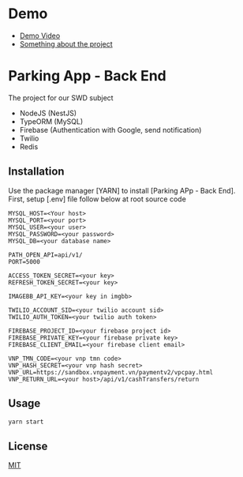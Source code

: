 # Demo
- [Demo Video](https://youtu.be/ayvu2b3eBoM)
- [Something about the project]()

# Parking App - Back End

The project for our SWD subject

- NodeJS (NestJS)
- TypeORM (MySQL)
- Firebase (Authentication with Google, send notification)
- Twilio
- Redis

## Installation

Use the package manager [YARN] to install [Parking APp - Back End].\
First, setup [.env] file follow below at root source code
```
MYSQL_HOST=<Your host>
MYSQL_PORT=<your port>
MYSQL_USER=<your user>
MYSQL_PASSWORD=<your password>
MYSQL_DB=<your database name>

PATH_OPEN_API=api/v1/
PORT=5000

ACCESS_TOKEN_SECRET=<your key>
REFRESH_TOKEN_SECRET=<your key>

IMAGEBB_API_KEY=<your key in imgbb>

TWILIO_ACCOUNT_SID=<your twilio account sid>
TWILIO_AUTH_TOKEN=<your twilio auth token>

FIREBASE_PROJECT_ID=<your firebase project id>
FIREBASE_PRIVATE_KEY=<your firebase private key>
FIREBASE_CLIENT_EMAIL=<your firebase client email>

VNP_TMN_CODE=<your vnp tmn code>
VNP_HASH_SECRET=<your vnp hash secret>
VNP_URL=https://sandbox.vnpayment.vn/paymentv2/vpcpay.html
VNP_RETURN_URL=<your host>/api/v1/cashTransfers/return
```

## Usage

```bash
yarn start
```
## License
[MIT](https://choosealicense.com/licenses/mit/)
